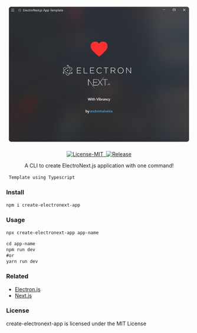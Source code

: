 
![ElectroNext.js Example](/public/preview.png)
<p align="center">
<a href="#details">
<img src="https://img.shields.io/badge/License-MIT-319046?" alt="License-MIT"/>&nbsp;&nbsp;<img src="https://img.shields.io/badge/Latest%20Release-v1.0.0-319046" alt="Release"/></a>

</p>
<p align="center">A CLI to create ElectroNext.js application with one command!</p>

` Template using Typescript`
### Install
```
npm i create-electronext-app
```
### Usage

```
npx create-electronext-app app-name
```

```
cd app-name
npm run dev
#or
yarn run dev
```

### Related
- [Electron.js](https://www.electronjs.org)
- [Next.js](https://nextjs.org)
### License
create-electronext-app is licensed under the MIT License